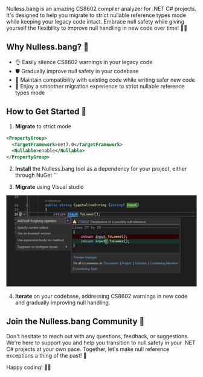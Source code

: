 
Nulless.bang is an amazing CS8602 compiler analyzer for .NET C# projects. It's designed to help you migrate to strict nullable reference types mode while keeping your legacy code intact. Embrace null safety while giving yourself the flexibility to improve null handling in new code over time! 🎉🔧

## Why Nulless.bang? 🤔

- 👌 Easily silence CS8602 warnings in your legacy code
- 🛡️ Gradually improve null safety in your codebase
- 🧹 Maintain compatibility with existing code while writing safer new code
- 🤗 Enjoy a smoother migration experience to strict nullable reference types mode

## How to Get Started 🚀

1. **Migrate** to strict mode

```xml
<PropertyGroup>
  <TargetFramework>net7.0</TargetFramework>
  <Nullable>enable</Nullable>
</PropertyGroup>
```

2. **Install** the Nulless.bang tool as a dependency for your project, either through NuGet ''

3. **Migrate** using Visual studio

![Example.](example.png)

4. **Iterate** on your codebase, addressing CS8602 warnings in new code and gradually improving null handling.

## Join the Nulless.bang Community 🌟

Don't hesitate to reach out with any questions, feedback, or suggestions. We're here to support you and help you transition to null safety in your .NET C# projects at your own pace. Together, let's make null reference exceptions a thing of the past! 🥳

Happy coding! 🚀🌟
